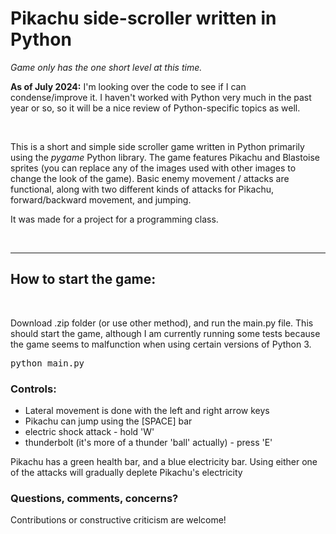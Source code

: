 <h1>Pikachu side-scroller written in Python</h1>
<i>Game only has the one short level at this time.</i>
<br>
<p></p><b>As of July 2024:</b> I'm looking over the code to see if I can condense/improve it. I haven't worked with Python very much in the past year or so, so it will be a nice review of Python-specific topics as well.</p>
<br>
<p>This is a short and simple side scroller game written in Python primarily using the <i>pygame</i> Python library. The game features Pikachu and Blastoise sprites (you can replace any of the images used with other images to change the look of the game). Basic enemy movement / attacks are functional, along with two different kinds of attacks for Pikachu, forward/backward movement, and jumping.</p>
<p>It was made for a project for a programming class.</p>
<br>
<hr>

<h2>How to start the game:</h2>
<br>
<p>Download .zip folder (or use other method), and run the main.py file. This should start the game, although I am currently running some tests because the game seems to malfunction when using certain versions of Python 3.</p>

<pre>python main.py</pre>

<h3>Controls:</h3>
<ul>
  <li>Lateral movement is done with the left and right arrow keys</li>
  <li>Pikachu can jump using the [SPACE] bar</li>
  <li>electric shock attack - hold 'W'</li>
  <li>thunderbolt (it's more of a thunder 'ball' actually) - press 'E'</li>
</ul>

<p>Pikachu has a green health bar, and a blue electricity bar. Using either one of the attacks will gradually deplete Pikachu's electricity

<h3>Questions, comments, concerns?</h3>
<p>Contributions or constructive criticism are welcome!</p>

